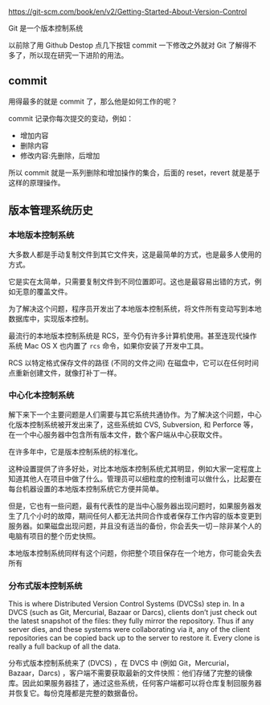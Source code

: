 
https://git-scm.com/book/en/v2/Getting-Started-About-Version-Control

Git 是一个版本控制系统

以前除了用 Github Destop 点几下按钮 commit 一下修改之外就对 Git 了解得不多了，所以现在研究一下进阶的用法。


## commit

用得最多的就是 commit 了，那么他是如何工作的呢？

commit 记录你每次提交的变动，例如：

- 增加内容
- 删除内容
- 修改内容:先删除，后增加

所以 commit 就是一系列删除和增加操作的集合，后面的 reset，revert 就是基于这样的原理操作。


## 版本管理系统历史

### 本地版本控制系统

大多数人都是手动复制文件到其它文件夹，这是最简单的方式，也是最多人使用的方式。

它是实在太简单，只需要复制文件到不同位置即可。这也是最容易出错的方式，例如无意的覆盖文件。

为了解决这个问题，程序员开发出了本地版本控制系统，将文件所有变动写到本地数据库中，实现版本控制。

最流行的本地版本控制系统是 RCS，至今仍有许多计算机使用。甚至连现代操作系统 Mac OS X 也内置了 `rcs` 命令，如果你安装了开发中工具。

RCS 以特定格式保存文件的路径 (不同的文件之间) 在磁盘中，它可以在任何时间点重新创建文件，就像打补丁一样。

### 中心化本控制系统

解下来下一个主要问题是人们需要与其它系统共通协作。为了解决这个问题，中心化版本控制系统被开发出来了，这些系统如 CVS, Subversion, 和 Perforce 等，在一个中心服务器中包含所有版本文件，数个客户端从中心获取文件。

在许多年中，它是版本控制系统的标准化。

这种设置提供了许多好处，对比本地版本控制系统尤其明显，例如大家一定程度上知道其他人在项目中做了什么。管理员可以细粒度的控制谁可以做什么，比起要在每台机器设置的本地版本控制系统它方便并简单。

但是，它也有一些问题，最有代表性的是当中心服务器出现问题时，如果服务器发生了几个小时的故障，期间任何人都无法共同合作或者保存工作内容的版本变更到服务器。如果磁盘出现问题，并且没有适当的备份，你会丢失一切－除非某个人的电脑有项目的整个历史快照。

本地版本控制系统同样有这个问题，你把整个项目保存在一个地方，你可能会失去所有

### 分布式版本控制系统

This is where Distributed Version Control Systems (DVCSs) step in. In a DVCS (such as Git, Mercurial, Bazaar or Darcs), clients don’t just check out the latest snapshot of the files: they fully mirror the repository. Thus if any server dies, and these systems were collaborating via it, any of the client repositories can be copied back up to the server to restore it. Every clone is really a full backup of all the data.

分布式版本控制系统来了 (DVCS) ，在 DVCS 中 (例如 Git，Mercurial，Bazaar，Darcs) ，客户端不需要获取最新的文件快照：他们存储了完整的镜像库。因此如果服务器挂了，通过这些系统，任何客户端都可以将仓库复制回服务器并恢复它。每份克隆都是完整的数据备份。
